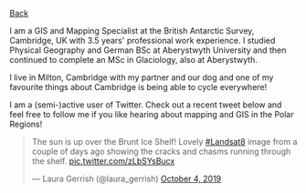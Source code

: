 [Back](index.md)

I am a GIS and Mapping Specialist at the British Antarctic Survey, Cambridge, UK with 3.5 years' professional work experience.
I studied Physical Geography and German BSc at Aberystwyth University and then continued to complete an MSc in Glaciology, also at Aberystwyth.

I live in Milton, Cambridge with my partner and our dog and one of my favourite things about Cambridge is being able to cycle everywhere! 

I am a (semi-)active user of Twitter. Check out a recent tweet below and feel free to follow me if you like hearing about mapping and GIS in the Polar Regions!

<blockquote class="twitter-tweet"><p lang="en" dir="ltr">The sun is up over the Brunt Ice Shelf! Lovely <a href="https://twitter.com/hashtag/Landsat8?src=hash&amp;ref_src=twsrc%5Etfw">#Landsat8</a> image from a couple of days ago showing the cracks and chasms running through the shelf. <a href="https://t.co/zLbSYsBucx">pic.twitter.com/zLbSYsBucx</a></p>&mdash; Laura Gerrish (@laura_gerrish) <a href="https://twitter.com/laura_gerrish/status/1180105495526461441?ref_src=twsrc%5Etfw">October 4, 2019</a></blockquote> <script async src="https://platform.twitter.com/widgets.js" charset="utf-8"></script>
